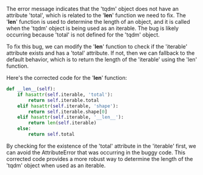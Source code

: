 The error message indicates that the 'tqdm' object does not have an attribute 'total', which is related to the '__len__' function we need to fix. The '__len__' function is used to determine the length of an object, and it is called when the 'tqdm' object is being used as an iterable. The bug is likely occurring because 'total' is not defined for the 'tqdm' object.

To fix this bug, we can modify the '__len__' function to check if the 'iterable' attribute exists and has a 'total' attribute. If not, then we can fallback to the default behavior, which is to return the length of the 'iterable' using the 'len' function.

Here's the corrected code for the '__len__' function:

```python
def __len__(self):
    if hasattr(self.iterable, 'total'):
        return self.iterable.total
    elif hasattr(self.iterable, 'shape'):
        return self.iterable.shape[0]
    elif hasattr(self.iterable, '__len__'):
        return len(self.iterable)
    else:
        return self.total
```

By checking for the existence of the 'total' attribute in the 'iterable' first, we can avoid the AttributeError that was occurring in the buggy code. This corrected code provides a more robust way to determine the length of the 'tqdm' object when used as an iterable.